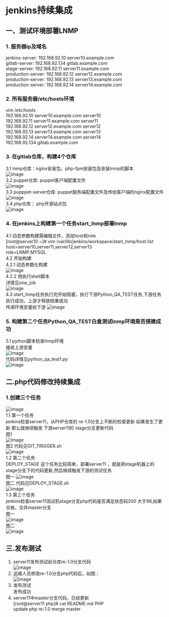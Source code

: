 # jenkins持续集成
## 一、测试环境部署LNMP  
### 1. 服务器ip及域名  
jenkins-server: 192.168.92.10  server10.example.com  
gitlab-server: 192.168.92.134  gitlab.example.com  
stage-server: 192.168.92.11  server11.example.com   
production-server: 192.168.92.12  server12.example.com   
production-server: 192.168.92.13  server13.example.com  
production-server: 192.168.92.14  server14.example.com   
### 2. 所有服务器/etc/hosts环境  
vim /etc/hosts  
192.168.92.10  server10.example.com  server10  
192.168.92.11  server11.example.com  server11  
192.168.92.12  server12.example.com  server12  
192.168.92.13  server13.example.com  server13  
192.168.92.14  server14.example.com  server14  
192.168.92.134 gitlab.example.com  
### 3. 在gitlab仓库，构建4个仓库
3.1 lnmp仓库：nginx安装包，php-fpm安装包及安装lnmp的脚本  
![image](https://github.com/pingan5200/jenkins/blob/master/lnmp.png)  
3.2 puppet仓库: puppet客户端配置文件  
![image](https://github.com/pingan5200/jenkins/blob/master/puppet.png)  
3.3 pupppet-server仓库: puppet服务端配置文件及传给客户端的nginx配置文件 
![image](https://github.com/pingan5200/jenkins/blob/master/puppet-server.png)  
3.4 php仓库： php开源站点包  
![image](https://github.com/pingan5200/jenkins/blob/master/php.png)  
### 4. 在jenkins上构建第一个任务start_lnmp部署lnmp  
4.1 动态参数构建需编辑文件，添加host和role  
[root@server10 ~]# vim /var/lib/jenkins/workspace/start_lnmp/host.list   
host=server10,server11,server12,server13  
role=LNMP,MYSQL  
4.2 开始构建  
4.2.1 动态参数化构建  
![image](https://github.com/pingan5200/jenkins/blob/master/one-job.png)  
4.2.2 用执行shell脚本  
详情见one_job  
![image](https://github.com/pingan5200/jenkins/blob/master/one-job2.png)  
4.3 start_lnmp任务执行完开始阻塞，执行下游Python_QA_TEST任务,下游任务执行成功，上游才释放结果成功  
传递环境变量给下游
![image](https://github.com/pingan5200/jenkins/blob/master/build_check.png)  
### 5. 构建第二个任务Python_QA_TEST白盒测试lnmp环境是否搭建成功
5.1 python脚本检查lnmp环境  
接收上游变量  
![image](https://github.com/pingan5200/jenkins/blob/master/env_get.png)  
代码详情见python_qa_test1.py  
![image](https://github.com/pingan5200/jenkins/blob/master/python_qa.png)  

## 二.php代码修改持续集成  
### 1.创建三个任务
![image](https://github.com/pingan5200/jenkins/blob/master/task-2.png)    
1.1 第一个任务  
jenkins检查server11，从PHP仓库的 re-1.0分⽀上不断的检查更新 如果发生了更新 那么就继续触发 下游server11的 stage分支更新代码  
图1  
![image](https://github.com/pingan5200/jenkins/blob/master/GIT_TRIGGER.png)   
图2  代码见GIT_TRIGGER.sh  
![image](https://github.com/pingan5200/jenkins/blob/master/TRIGGER-2.png)   
1.2 第二个任务  
DEPLOY_STAGE  这个任务比较简单，部署server11 ，就是把stage机器上的stage分支下的代码更新,然后继续触发下游的测试任务  
图一
![image](https://github.com/pingan5200/jenkins/blob/master/DEPLOY-1.png)   
图二  代码见DEPLOY_STAGE.sh  
![image](https://github.com/pingan5200/jenkins/blob/master/DEPLOY-2.png)   
1.3 第三个任务  
jenkins检查server11测试机stage分支php代码是否满足状态码200 大于98,如果合格，合并master分支  
图一  
![image](https://github.com/pingan5200/jenkins/blob/master/python-qa-1.png)   
图二  
![image](https://github.com/pingan5200/jenkins/blob/master/python-qa-2.png)   
## 三.发布测试
1. server11发布测试前仓库re-1.0分支代码  
![image](https://github.com/pingan5200/jenkins/blob/master/before_re-1.0.png)   
2. 运维人员修改re-1.0分支php代码后，如图：  
![image](https://github.com/pingan5200/jenkins/blob/master/after_re-1.0.png)   
3. 发布测试  
发布成功  
4. server11中master分支代码，已经更新  
[root@server11 php]# cat README.md 
PHP  
update php re-1.0 merge master  





